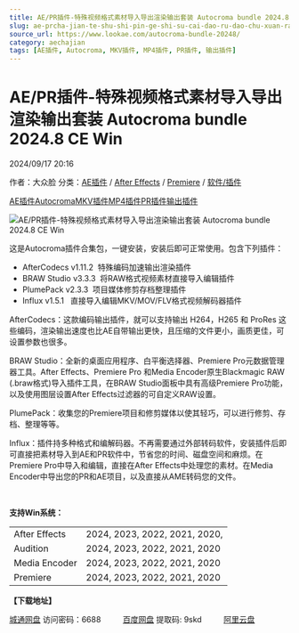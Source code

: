 ```yaml
---
title: AE/PR插件-特殊视频格式素材导入导出渲染输出套装 Autocroma bundle 2024.8 CE Win
slug: ae-prcha-jian-te-shu-shi-pin-ge-shi-su-cai-dao-ru-dao-chu-xuan-ran-shu-chu-tao-zhuang-autocroma-bundle-2024-8-ce-win
source_url: https://www.lookae.com/autocroma-bundle-20248/
category: aechajian
tags: [AE插件, Autocroma, MKV插件, MP4插件, PR插件, 输出插件]
---
```

# AE/PR插件-特殊视频格式素材导入导出渲染输出套装 Autocroma bundle 2024.8 CE Win

2024/09/17 20:16

作者：大众脸
分类：[AE插件](https://www.lookae.com/after-effects/aechajian/) / [After Effects](https://www.lookae.com/after-effects/) / [Premiere](https://www.lookae.com/qitarjcj/premierezy/) / [软件/插件](https://www.lookae.com/qitarjcj/)

[AE插件](https://www.lookae.com/tag/ae%e6%8f%92%e4%bb%b6/)[Autocroma](https://www.lookae.com/tag/autocroma/)[MKV插件](https://www.lookae.com/tag/mkv%e6%8f%92%e4%bb%b6/)[MP4插件](https://www.lookae.com/tag/mp4%e6%8f%92%e4%bb%b6/)[PR插件](https://www.lookae.com/tag/pr%e6%8f%92%e4%bb%b6/)[输出插件](https://www.lookae.com/tag/%e8%be%93%e5%87%ba%e6%8f%92%e4%bb%b6/)

![AE/PR插件-特殊视频格式素材导入导出渲染输出套装 Autocroma bundle 2024.8 CE Win](https://www.lookae.com/wp-content/uploads/2020/09/AfterCodecs-197.jpg "AE/PR插件-特殊视频格式素材导入导出渲染输出套装 Autocroma bundle 2024.8 CE Win-LookAE.com")

这是Autocroma插件合集包，一键安装，安装后即可正常使用。包含下列插件：

* AfterCodecs v1.11.2  特殊编码加速输出渲染插件
* BRAW Studio v3.3.3  将RAW格式视频素材直接导入编辑插件
* PlumePack v2.3.3  项目媒体修剪存档整理插件
* Influx v1.5.1   直接导入编辑MKV/MOV/FLV格式视频解码器插件

AfterCodecs：这款编码输出插件，就可以支持输出 H264，H265 和 ProRes 这些编码，渲染输出速度也比AE自带输出更快，且压缩的文件更小，画质更佳，可设置参数也很多。

BRAW Studio：全新的桌面应用程序、白平衡选择器、Premiere Pro元数据管理器工具。After Effects、Premiere Pro 和Media Encoder原生Blackmagic RAW (.braw格式)导入插件工具，在BRAW Studio面板中具有高级Premiere Pro功能，以及使用图层设置After Effects过滤器的可自定义RAW设置。

PlumePack：收集您的Premiere项目和修剪媒体以使其轻巧，可以进行修剪、存档、整理等等。

Influx：插件持多种格式和编解码器。不再需要通过外部转码软件，安装插件后即可直接把素材导入到AE和PR软件中，节省您的时间、磁盘空间和麻烦。在Premiere Pro中导入和编辑，直接在After Effects中处理您的素材。在Media Encoder中导出您的PR和AE项目，以及直接从AME转码您的文件。

[﻿﻿﻿](https://cloud.video.taobao.com//play/u/705956171/p/1/e/6/t/1/279401540070.mp4)

**支持Win系统：**

|  |  |
| --- | --- |
| After Effects | 2024, 2023, 2022, 2021, 2020, |
| Audition | 2024, 2023, 2022, 2021, 2020 |
| Media Encoder | 2024, 2023, 2022, 2021, 2020 |
| Premiere | 2024, 2023, 2022, 2021, 2020 |

**【下载地址】**

[城通网盘](https://url70.ctfile.com/f/2827370-1357711024-afd946?p=4431) 访问密码：6688          [百度网盘](https://pan.baidu.com/s/1bC4HzEBvlpZ5hf4spufHdw?pwd=9skd) 提取码: 9skd          [阿里云盘](https://www.alipan.com/s/YMJyJPBJTFe)
